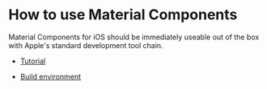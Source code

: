 
# How to use Material Components

Material Components for iOS should be immediately useable out of the box with
Apple's standard development tool chain.

- [Tutorial](tutorial/README.md)
  <!--{: .icon-guide }-->

- [Build environment](build-env/README.md)
  <!--{: .icon-guide }-->
  <!-- TODO Correct icon -->
<!--{: .icon-list }-->
